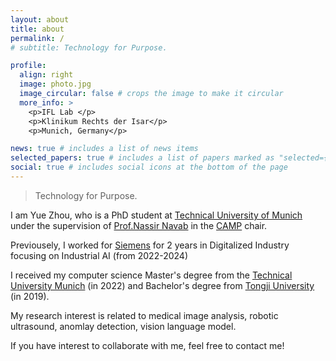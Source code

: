 ```yaml
---
layout: about
title: about
permalink: /
# subtitle: Technology for Purpose.

profile:
  align: right
  image: photo.jpg
  image_circular: false # crops the image to make it circular
  more_info: >
    <p>IFL Lab </p>
    <p>Klinikum Rechts der Isar</p>
    <p>Munich, Germany</p>

news: true # includes a list of news items
selected_papers: true # includes a list of papers marked as "selected={true}"
social: true # includes social icons at the bottom of the page
---
```

> Technology for Purpose.

I am Yue Zhou, who is a PhD student at [Technical University of Munich](https://www.tum.de/) under the supervision of [Prof.Nassir Navab](https://scholar.google.de/citations?user=kzoVUPYAAAAJ&hl=de) in the [CAMP](https://www.cs.cit.tum.de/camp/start/) chair. 

Previousely, I worked for [Siemens](https://www.siemens.com/de/de.html) for 2 years in Digitalized Industry focusing on Industrial AI (from 2022-2024)

I received my computer science Master's degree from the [Technical University Munich](https://www.tum.de/) (in 2022) and Bachelor's degree from [Tongji University](https://www.tongji.edu.cn/) (in 2019).

My research interest is related to medical image analysis, robotic ultrasound, anomlay detection, vision language model.

If you have interest to collaborate with me, feel free to contact me!
